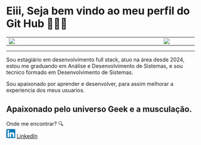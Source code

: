 # Eiii, Seja bem vindo ao meu perfil do Git Hub 🧑🏻‍💻

<center>
<table>
    <tr>
        <td><img width="400px" align="left" src="https://github-readme-stats.vercel.app/api/top-langs/?username=Gustavo-Bertti&hide=html&layout=compact&theme=buefy" /></td>
        <td><img width="495px" align="left" src="https://github-readme-stats.vercel.app/api?username=Gustavo-Bertti&theme=buefy"/></td>
    </tr>   
</table>
</center>  

---

Sou estagiário em desenvolvimento full stack, atuo na área desde 2024, estou me graduando em Análise e Desenvolvimento de Sistemas, e sou tecnico formado em Desenvolvimento de Sistemas.

Sou apaixonado por aprender e desenvolver, para assim melhorar a experiencia dos meus usuarios.

Apaixonado pelo universo Geek e a musculação.
---

Onde me encontrar? :mag:  
<a href="www.linkedin.com/in/gustavo-bertti/"><img src="https://github.com/GabriPalmyro/GabriPalmyro/blob/main/linkedin.png" width="24"></img></a> [LinkedIn](www.linkedin.com/in/gustavo-bertti)  




